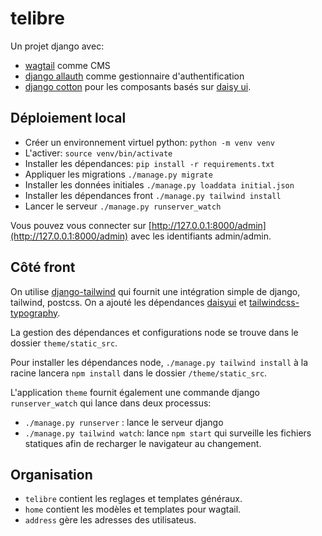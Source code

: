 # telibre

Un projet django avec:

- [wagtail](https://wagtail.org/) comme CMS
- [django allauth](https://docs.allauth.org/en/latest/) comme gestionnaire d'authentification
- [django cotton](https://django-cotton.com/) pour les composants basés sur [daisy ui](https://daisyui.com/).


## Déploiement local

- Créer un environnement virtuel python: `python -m venv venv`
- L'activer: `source venv/bin/activate`
- Installer les dépendances: `pip install -r requirements.txt`
- Appliquer les migrations `./manage.py migrate`
- Installer les données initiales `./manage.py loaddata initial.json`
- Installer les dépendances front `./manage.py tailwind install`
- Lancer le serveur `./manage.py runserver_watch`

Vous pouvez vous connecter sur [http://127.0.0.1:8000/admin](http://127.0.0.1:8000/admin) avec les identifiants admin/admin.

## Côté front
On utilise [django-tailwind](https://django-tailwind.readthedocs.io/en/latest/) qui fournit une intégration simple de django, tailwind, postcss. On a ajouté les dépendances [daisyui](https://daisyui.com/) et [tailwindcss-typography](https://tailwindcss-typography.vercel.app/).

La gestion des dépendances et configurations node se trouve dans le dossier `theme/static_src`.

Pour installer les dépendances node, `./manage.py tailwind install` à la racine lancera `npm install` dans le dossier `/theme/static_src`.

L'application `theme` fournit également une commande django `runserver_watch` qui lance dans deux processus:
- `./manage.py runserver` : lance le serveur django
- `./manage.py tailwind watch`: lance `npm start` qui surveille les fichiers statiques afin de recharger le navigateur au changement.

## Organisation

- `telibre` contient les reglages et templates généraux.
- `home` contient les modèles et templates pour wagtail.
- `address` gère les adresses des utilisateus.